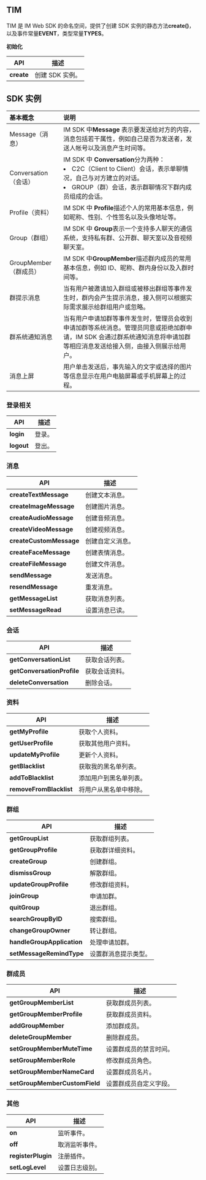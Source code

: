 ## TIM

TIM 是 IM Web SDK 的命名空间，提供了创建 SDK 实例的静态方法**create()**，以及事件常量**EVENT**，类型常量**TYPES**。

**初始化**

| API | 描述 |
| --- | --- |
| **create** | 创建 SDK 实例。 |

## SDK 实例

| 基本概念 | 说明 |
| :--- | :---- |
| Message（消息） | IM SDK 中**Message** 表示要发送给对方的内容，消息包括若干属性，例如自己是否为发送者，发送人帐号以及消息产生时间等。 |
| Conversation（会话） | IM SDK 中 **Conversation**分为两种：<li> C2C（Client to Client）会话，表示单聊情况，自己与对方建立的对话。</li><li> GROUP（群）会话，表示群聊情况下群内成员组成的会话。 |
| Profile（资料） | IM SDK 中 **Profile**描述个人的常用基本信息，例如昵称、性别、个性签名以及头像地址等。 |
| Group（群组） | IM SDK 中 **Group**表示一个支持多人聊天的通信系统，支持私有群、公开群、聊天室以及音视频聊天室。 |
| GroupMember（群成员） | IM SDK 中**GroupMember**描述群内成员的常用基本信息，例如 ID、昵称、群内身份以及入群时间等。 |
| 群提示消息 | 当有用户被邀请加入群组或被移出群组等事件发生时，群内会产生提示消息，接入侧可以根据实际需求展示给群组用户或忽略。|
| 群系统通知消息 | 当有用户申请加群等事件发生时，管理员会收到申请加群等系统消息。管理员同意或拒绝加群申请，IM SDK 会通过群系统通知消息将申请加群等相应消息发送给接入侧，由接入侧展示给用户。  |
| 消息上屏 | 用户单击发送后，事先输入的文字或选择的图片等信息显示在用户电脑屏幕或手机屏幕上的过程。 |

### 登录相关
| API | 描述 |
| --- | --- |
| **login** | 登录。 |
| **logout** | 登出。 |


### 消息
| API | 描述 |
| --- | --- |
| **createTextMessage** | 创建文本消息。 |
| **createImageMessage** | 创建图片消息。 |
| **createAudioMessage** | 创建音频消息。 |
| **createVideoMessage** | 创建视频消息。 |
| **createCustomMessage** | 创建自定义消息。 |
| **createFaceMessage** | 创建表情消息。 |
| **createFileMessage** | 创建文件消息。 |
| **sendMessage** | 发送消息。 |
| **resendMessage** | 重发消息。 |
| **getMessageList** | 获取消息列表。  |
| **setMessageRead** | 设置消息已读。  |

### 会话
| API | 描述 |
| --- | --- |
| **getConversationList** | 获取会话列表。 |
| **getConversationProfile** | 获取会话资料。 |
| **deleteConversation** | 删除会话。 |

### 资料
| API | 描述 |
| --- | --- |
| **getMyProfile** | 获取个人资料。 |
| **getUserProfile**| 获取其他用户资料。 |
| **updateMyProfile** | 更新个人资料。 |
| **getBlacklist** | 获取我的黑名单列表。 |
| **addToBlacklist** | 添加用户到黑名单列表。 |
| **removeFromBlacklist** | 将用户从黑名单中移除。 |

### 群组
| API | 描述 |
| --- | --- |
| **getGroupList** | 获取群组列表。 |
| **getGroupProfile** | 获取群详细资料。 |
| **createGroup** | 创建群组。 |
| **dismissGroup** | 解散群组。 |
| **updateGroupProfile** | 修改群组资料。 |
| **joinGroup** | 申请加群。 |
| **quitGroup** | 退出群组。 |
| **searchGroupByID** | 搜索群组。 |
| **changeGroupOwner** | 转让群组。 |
| **handleGroupApplication** | 处理申请加群。 |
| **setMessageRemindType** | 设置群消息提示类型。 |

### 群成员
| API | 描述 |
| --- | --- |
| **getGroupMemberList** | 获取群成员列表。 |
| **getGroupMemberProfile** | 获取群成员资料。 |
| **addGroupMember** | 添加群成员。 |
| **deleteGroupMember** | 删除群成员。 |
| **setGroupMemberMuteTime** |设置群成员的禁言时间。|
| **setGroupMemberRole** | 修改群成员角色。 |
| **setGroupMemberNameCard** | 设置群成员名片。 |
| **setGroupMemberCustomField** | 设置群成员自定义字段。 |

### 其他
| API | 描述 |
| --- | --- |
| **on** | 监听事件。 |
| **off** | 取消监听事件。 |
| **registerPlugin** | 注册插件。 |
| **setLogLevel** | 设置日志级别。 |

